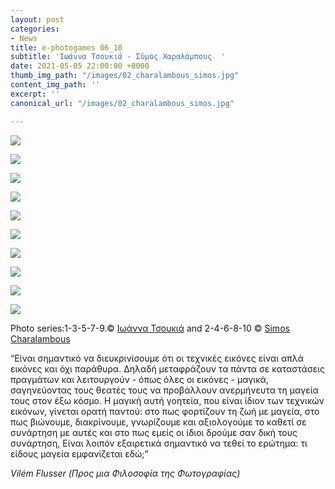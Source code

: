 ```yaml
---
layout: post
categories:
- News
title: e-photogames 06_10
subtitle: 'Ιωάννα Τσουκιά - Σύμος Χαραλάμπους  '
date: 2021-05-05 22:00:00 +0000
thumb_img_path: "/images/02_charalambous_simos.jpg"
content_img_path: ''
excerpt: ''
canonical_url: "/images/02_charalambous_simos.jpg"

---
```

![](/images/01_tsoukia_ioanna.jpg)

![](/images/02_charalambous_simos.jpg)

![](/images/03_tsoukia_ioanna.jpg)

![](/images/04_charalambous_simos.jpeg)

![](/images/05_tsoukia_ioanna.jpg)

![](/images/06_charalambous_simos.jpg)

![](/images/07_tsoukia_ioanna.jpg)

![](/images/08_charalambous_simos.JPG)

![](/images/09_tsoukia_ioanna.jpg)

![](/images/10_charalambous_simos.jpg)

Photo series:1-3-5-7-9.© <a href="https://www.facebook.com/itsoukia" target="blank">Ιωάννα Τσουκιά</a>  and  2-4-6-8-10  © <a href="https://www.facebook.com/profile.php?id=563795760" target="blank">Simos Charalambous</a>

“Είναι σημαντικό να διευκρινίσουμε ότι οι τεχνικές εικόνες είναι απλά εικόνες και όχι παράθυρα. Δηλαδή μεταφράζουν τα πάντα σε καταστάσεις πραγμάτων και λειτουργούν - όπως όλες οι εικόνες - μαγικά, σαγηνεύοντας τους θεατές τους να προβάλλουν ανερμήνευτα τη μαγεία τους στον έξω κόσμο. Η μαγική αυτή γοητεία, που είναι ίδιον των τεχνικών εικόνων, γίνεται ορατή παντού: στο πως φορτίζουν τη ζωή με μαγεία, στο πως βιώνουμε, διακρίνουμε, γνωρίζουμε και αξιολογούμε το καθετί σε συνάρτηση με αυτές και στο πως εμείς οι ίδιοι δρούμε σαν δική τους συνάρτηση, Είναι λοιπόν εξαιρετικά σημαντικό να τεθεί το ερώτημα: τι είδους μαγεία εμφανίζεται εδώ;”

_Vilém Flusser (Προς μια Φιλοσοφία της Φωτογραφίας)_